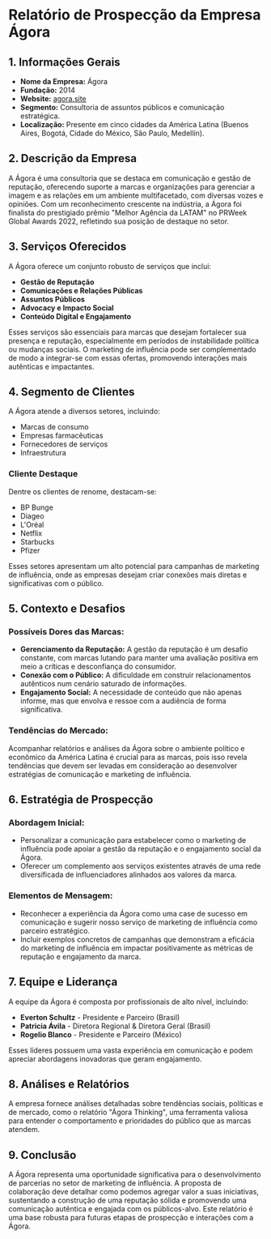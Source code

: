 # Relatório de Prospecção da Empresa Ágora 

## 1. Informações Gerais
- **Nome da Empresa:** Ágora
- **Fundação:** 2014
- **Website:** [agora.site](https://agora.site/)
- **Segmento:** Consultoria de assuntos públicos e comunicação estratégica.
- **Localização:** Presente em cinco cidades da América Latina (Buenos Aires, Bogotá, Cidade do México, São Paulo, Medellín).

## 2. Descrição da Empresa
A Ágora é uma consultoria que se destaca em comunicação e gestão de reputação, oferecendo suporte a marcas e organizações para gerenciar a imagem e as relações em um ambiente multifacetado, com diversas vozes e opiniões. Com um reconhecimento crescente na indústria, a Ágora foi finalista do prestigiado prêmio "Melhor Agência da LATAM" no PRWeek Global Awards 2022, refletindo sua posição de destaque no setor.

## 3. Serviços Oferecidos
A Ágora oferece um conjunto robusto de serviços que inclui:
- **Gestão de Reputação**
- **Comunicações e Relações Públicas**
- **Assuntos Públicos**
- **Advocacy e Impacto Social**
- **Conteúdo Digital e Engajamento**

Esses serviços são essenciais para marcas que desejam fortalecer sua presença e reputação, especialmente em períodos de instabilidade política ou mudanças sociais. O marketing de influência pode ser complementado de modo a integrar-se com essas ofertas, promovendo interações mais autênticas e impactantes.

## 4. Segmento de Clientes
A Ágora atende a diversos setores, incluindo:
- Marcas de consumo
- Empresas farmacêuticas
- Fornecedores de serviços
- Infraestrutura

### Cliente Destaque
Dentre os clientes de renome, destacam-se:
- BP Bunge
- Diageo
- L'Oréal
- Netflix
- Starbucks
- Pfizer

Esses setores apresentam um alto potencial para campanhas de marketing de influência, onde as empresas desejam criar conexões mais diretas e significativas com o público.

## 5. Contexto e Desafios
### Possíveis Dores das Marcas:
- **Gerenciamento da Reputação:** A gestão da reputação é um desafio constante, com marcas lutando para manter uma avaliação positiva em meio a críticas e desconfiança do consumidor.
- **Conexão com o Público:** A dificuldade em construir relacionamentos autênticos num cenário saturado de informações.
- **Engajamento Social:** A necessidade de conteúdo que não apenas informe, mas que envolva e ressoe com a audiência de forma significativa.

### Tendências do Mercado:
Acompanhar relatórios e análises da Ágora sobre o ambiente político e econômico da América Latina é crucial para as marcas, pois isso revela tendências que devem ser levadas em consideração ao desenvolver estratégias de comunicação e marketing de influência.

## 6. Estratégia de Prospecção
### Abordagem Inicial:
- Personalizar a comunicação para estabelecer como o marketing de influência pode apoiar a gestão da reputação e o engajamento social da Ágora.
- Oferecer um complemento aos serviços existentes através de uma rede diversificada de influenciadores alinhados aos valores da marca.

### Elementos de Mensagem:
- Reconhecer a experiência da Ágora como uma case de sucesso em comunicação e sugerir nosso serviço de marketing de influência como parceiro estratégico.
- Incluir exemplos concretos de campanhas que demonstram a eficácia do marketing de influência em impactar positivamente as métricas de reputação e engajamento da marca.

## 7. Equipe e Liderança
A equipe da Ágora é composta por profissionais de alto nível, incluindo:
- **Everton Schultz** - Presidente e Parceiro (Brasil)
- **Patricia Ávila** - Diretora Regional & Diretora Geral (Brasil)
- **Rogelio Blanco** - Presidente e Parceiro (México)

Esses líderes possuem uma vasta experiência em comunicação e podem apreciar abordagens inovadoras que geram engajamento.

## 8. Análises e Relatórios
A empresa fornece análises detalhadas sobre tendências sociais, políticas e de mercado, como o relatório "Ágora Thinking", uma ferramenta valiosa para entender o comportamento e prioridades do público que as marcas atendem.

## 9. Conclusão
A Ágora representa uma oportunidade significativa para o desenvolvimento de parcerias no setor de marketing de influência. A proposta de colaboração deve detalhar como podemos agregar valor a suas iniciativas, sustentando a construção de uma reputação sólida e promovendo uma comunicação autêntica e engajada com os públicos-alvo. Este relatório é uma base robusta para futuras etapas de prospecção e interações com a Ágora.
